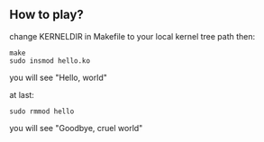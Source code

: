 ## How to play?
change KERNELDIR in Makefile to your local kernel tree path
then: 
```
make
sudo insmod hello.ko
```
you will see "Hello, world"

at last:
```
sudo rmmod hello
```
you will see "Goodbye, cruel world"
